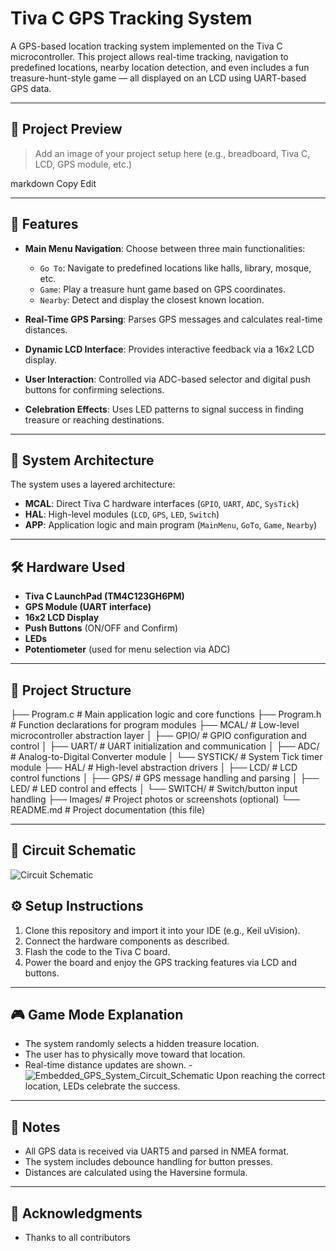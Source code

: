 # Tiva C GPS Tracking System

A GPS-based location tracking system implemented on the Tiva C microcontroller. This project allows real-time tracking, navigation to predefined locations, nearby location detection, and even includes a fun treasure-hunt-style game — all displayed on an LCD using UART-based GPS data.

---

## 📸 Project Preview

> Add an image of your project setup here (e.g., breadboard, Tiva C, LCD, GPS module, etc.)


markdown
Copy
Edit

---

## 🚀 Features

- **Main Menu Navigation**: Choose between three main functionalities:
  - `Go To`: Navigate to predefined locations like halls, library, mosque, etc.
  - `Game`: Play a treasure hunt game based on GPS coordinates.
  - `Nearby`: Detect and display the closest known location.

- **Real-Time GPS Parsing**: Parses GPS messages and calculates real-time distances.

- **Dynamic LCD Interface**: Provides interactive feedback via a 16x2 LCD display.

- **User Interaction**: Controlled via ADC-based selector and digital push buttons for confirming selections.

- **Celebration Effects**: Uses LED patterns to signal success in finding treasure or reaching destinations.

---

## 🧠 System Architecture

The system uses a layered architecture:
- **MCAL**: Direct Tiva C hardware interfaces (`GPIO`, `UART`, `ADC`, `SysTick`)
- **HAL**: High-level modules (`LCD`, `GPS`, `LED`, `Switch`)
- **APP**: Application logic and main program (`MainMenu`, `GoTo`, `Game`, `Nearby`)

---

## 🛠️ Hardware Used

- **Tiva C LaunchPad (TM4C123GH6PM)**
- **GPS Module (UART interface)**
- **16x2 LCD Display**
- **Push Buttons** (ON/OFF and Confirm)
- **LEDs**
- **Potentiometer** (used for menu selection via ADC)

---

## 📁 Project Structure

├── Program.c                # Main application logic and core functions
├── Program.h                # Function declarations for program modules
├── MCAL/                    # Low-level microcontroller abstraction layer
│   ├── GPIO/                # GPIO configuration and control
│   ├── UART/                # UART initialization and communication
│   ├── ADC/                 # Analog-to-Digital Converter module
│   └── SYSTICK/             # System Tick timer module
├── HAL/                     # High-level abstraction drivers
│   ├── LCD/                 # LCD control functions
│   ├── GPS/                 # GPS message handling and parsing
│   ├── LED/                 # LED control and effects
│   └── SWITCH/              # Switch/button input handling
├── Images/                  # Project photos or screenshots (optional)
└── README.md                # Project documentation (this file)

---
## 🔌 Circuit Schematic

![Circuit Schematic](https://github.com/user-attachments/assets/a572df63-4393-4e58-97f0-66d5c9bdf18b)

## ⚙️ Setup Instructions

1. Clone this repository and import it into your IDE (e.g., Keil uVision).
2. Connect the hardware components as described.
3. Flash the code to the Tiva C board.
4. Power the board and enjoy the GPS tracking features via LCD and buttons.

---

## 🎮 Game Mode Explanation

- The system randomly selects a hidden treasure location.
- The user has to physically move toward that location.
- Real-time distance updates are shown.
-![Embedded_GPS_System_Circuit_Schematic](https://github.com/user-attachments/assets/c5f820cd-048c-4b91-bd3f-2b275eb71922)
 Upon reaching the correct location, LEDs celebrate the success.

---

## 📌 Notes

- All GPS data is received via UART5 and parsed in NMEA format.
- The system includes debounce handling for button presses.
- Distances are calculated using the Haversine formula.

---
## 🙏 Acknowledgments
- Thanks to all contributors


